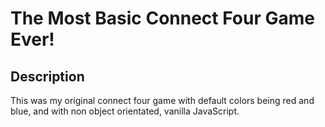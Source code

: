 # The Most Basic Connect Four Game Ever! 

## Description 

This was my original connect four game with default colors being red and blue, and with non object orientated, vanilla JavaScript. 

